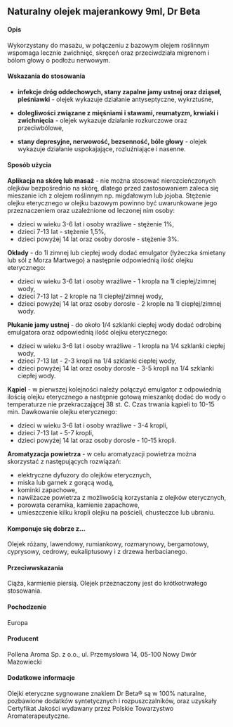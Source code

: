 ## Naturalny olejek majerankowy 9ml, Dr Beta

#### Opis

Wykorzystany do masażu, w połączeniu z bazowym olejem roślinnym wspomaga lecznie zwichnięć, skręceń oraz przeciwdziała migrenom i bólom głowy o podłożu nerwowym.

#### Wskazania do stosowania

- **infekcje dróg oddechowych, stany zapalne jamy ustnej oraz dziąseł, pleśniawki** - olejek wykazuje działanie antyseptyczne, wykrztuśne,

- **dolegliwości związane z mięśniami i stawami, reumatyzm, krwiaki i zwichnięcia** - olejek wykazuje działanie rozkurczowe oraz przeciwbólowe,

- **stany depresyjne, nerwowość, bezsenność, bóle głowy** - olejek wykazuje działanie uspokajające, rozluźniające i nasenne.

#### Sposób użycia

**Aplikacja na skórę lub masaż** - nie można stosować nierozcieńczonych olejków bezpośrednio na skórę, dlatego przed zastosowaniem zaleca się mieszanie ich z olejem roślinnym np. migdałowym lub jojoba. Stężenie olejku eterycznego w olejku bazowym powinno być uwarunkowane jego przeznaczeniem oraz uzależnione od leczonej nim osoby:

- dzieci w wieku 3-6 lat i osoby wrażliwe - stężenie 1%,
- dzieci 7-13 lat - stężenie 1,5%,
- dzieci powyżej 14 lat oraz osoby dorosłe - stężenie 3%.

**Okłady** - do 1l zimnej lub ciepłej wody dodać emulgator (łyżeczka śmietany lub sól z Morza Martwego) a następnie odpowiednią ilość olejku eterycznego:

- dzieci w wieku 3-6 lat i osoby wrażliwe - 1 kropla na 1l ciepłej/zimnej wody,
- dzieci 7-13 lat - 2 krople na 1l ciepłej/zimnej wody,
- dzieci powyżej 14 lat oraz osoby dorosłe - 2 krople na 1l ciepłej/zimnej wody.

**Płukanie jamy ustnej** - do około 1/4 szklanki ciepłej wody dodać odrobinę emulgatora oraz odpowiednią ilość olejku eterycznego:

- dzieci w wieku 3-6 lat i osoby wrażliwe - 1 kropla na 1/4 szklanki ciepłej wody,
- dzieci 7-13 lat - 2-3 kropli na 1/4 szklanki ciepłej wody,
- dzieci powyżej 14 lat oraz osoby dorosłe - 3-5 kropli na 1/4 szklanki ciepłej wody.

**Kąpiel** - w pierwszej kolejności należy połączyć emulgator z odpowiednią ilością olejku eterycznego a następnie gotową mieszankę dodać do wody o temperaturze nie przekraczającej 38 st. C. Czas trwania kąpieli to 10-15 min. Dawkowanie olejku eterycznego:

- dzieci w wieku 3-6 lat i osoby wrażliwe - 3-4 kropli,
- dzieci 7-13 lat - 5-7 kropli,
- dzieci powyżej 14 lat oraz osoby dorosłe - 10-15 kropli.

**Aromatyzacja powietrza** - w celu aromatyzacji powietrza można skorzystać z następujących rozwiązań:

- elektryczne dyfuzory do olejków eterycznych,
- miska lub garnek z gorącą wodą,
- kominki zapachowe,
- nawilżacze powietrza z możliwością korzystania z olejków eterycznych,
- porowata ceramika, kamienie zapachowe,
- umieszczenie kilku kropli olejku na pościeli, chusteczce lub ubraniu.

#### Komponuje się dobrze z…

Olejek różany, lawendowy, rumiankowy, rozmarynowy, bergamotowy, cyprysowy, cedrowy, eukaliptusowy i z drzewa herbacianego.

#### Przeciwwskazania

Ciąża, karmienie piersią. Olejek przeznaczony jest do krótkotrwałego stosowania.

#### Pochodzenie

Europa

#### Producent

Pollena Aroma Sp. z o.o., ul. Przemysłowa 14, 05-100 Nowy Dwór Mazowiecki

#### Dodatkowe informacje

Olejki eteryczne sygnowane znakiem Dr Beta® są w 100% naturalne, pozbawione dodatków syntetycznych i rozpuszczalników, oraz uzyskały Certyfikat Jakości wydawany przez Polskie Towarzystwo Aromaterapeutyczne.
